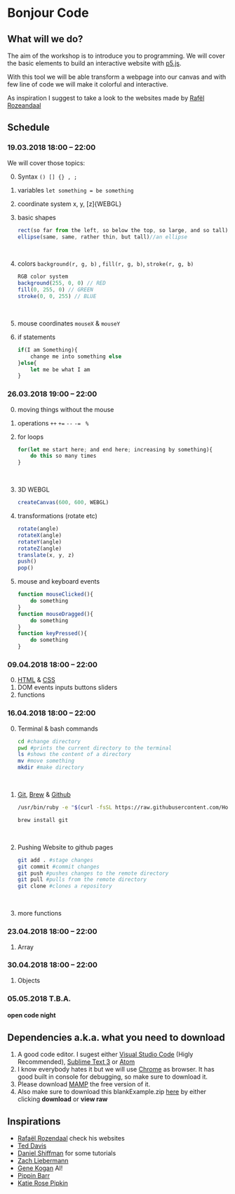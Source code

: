 # Bonjour Code

## What will we do?

The aim of the workshop is to introduce you to programming. We will cover the basic elements to build an interactive website with [p5.js](https://p5js.org/). 

With this tool we will be able transform a webpage into our canvas and with few line of code we will make it colorful and interactive.

As inspiration I suggest to take a look to the websites made by [Rafël Rozeandaal](https://www.newrafael.com/websites/)

## Schedule

### 19.03.2018 18:00 – 22:00

We will cover those topics:

0. Syntax `() [] {} , ;` 

1. variables `let something = be something`

2. coordinate system x, y, [z]{WEBGL}

3. basic shapes

   ```javascript
   rect(so far from the left, so below the top, so large, and so tall)//a rect
   ellipse(same, same, rather thin, but tall)//an ellipse
   ```

   ​

4. colors `background(r, g, b)` , `fill(r, g, b)`, `stroke(r, g, b)`

   ```javascript
   RGB color system
   background(255, 0, 0) // RED
   fill(0, 255, 0) // GREEN
   stroke(0, 0, 255) // BLUE
   ```

   ​

5. mouse coordinates `mouseX`  & `mouseY`

6. if statements

   ```javascript
   if(I am Something){
       change me into something else
   }else{
       let me be what I am
   }
   ```

### 26.03.2018 19:00 – 22:00

0. moving things without the mouse


1. operations `++` `+=` `--` `-=` ` %`

2. for loops

   ```javascript
   for(let me start here; and end here; increasing by something){
       do this so many times
   }
   ```

   ​
3. 3D WEBGL
    ```javascript
    createCanvas(600, 600, WEBGL)
    ```

4. transformations (rotate etc)
    ```javascript
    rotate(angle)
    rotateX(angle)
    rotateY(angle)
    rotateZ(angle)
    translate(x, y, z)
    push()
    pop()
    ```

5. mouse and keyboard events
    ```javascript
    function mouseClicked(){
        do something
    }
    function mouseDragged(){
        do something
    }
    function keyPressed(){
        do something
    }
    ```
### 09.04.2018 18:00 – 22:00

0. [HTML](https://www.w3schools.com/tags/default.asp) & [CSS](https://www.w3schools.com/cssref/default.asp)
1. DOM events inputs buttons sliders
2. functions

### 16.04.2018 18:00 – 22:00

0. Terminal & bash commands

   ```bash
   cd #change directory
   pwd #prints the current directory to the terminal
   ls #shows the content of a directory
   mv #move something
   mkdir #make directory
   ```

   ​

1. [Git](https://git-scm.com/), [Brew](https://brew.sh/) & [Github](https://github.com/)

   ```bash
   /usr/bin/ruby -e "$(curl -fsSL https://raw.githubusercontent.com/Homebrew/install/master/install)"

   brew install git
   ```

   ​

2. Pushing Website to github pages

   ```bash
   git add . #stage changes
   git commit #commit changes
   git push #pushes changes to the remote directory
   git pull #pulls from the remote directory
   git clone #clones a repository
   ```

   ​

3. more functions

### 23.04.2018 18:00 – 22:00

1. Array

### 30.04.2018 18:00 – 22:00

1. Objects

### 05.05.2018 T.B.A.

#### open code night

## Dependencies a.k.a. what you need to download

1. A good code editor. I sugest either [Visual Studio Code](https://code.visualstudio.com/) (Higly Recommended),  [Sublime Text 3](https://www.sublimetext.com/) or [Atom](https://atom.io/)
2. I know everybody hates it but we will use [Chrome](https://www.google.com/chrome/) as browser. It has good built in console for debugging, so make sure to download it.
3. Please download [MAMP](https://www.mamp.info/de/) the free version of it.
4. Also make sure to download this blankExample.zip [here](https://github.com/yanoteaching/SFAC/blob/master/classes/BlankExample.zip) by either clicking __download__ or __view raw__

## Inspirations

* [Rafaël Rozendaal](https://www.newrafael.com/) check his websites
* [Ted Davis](http://www.teddavis.org/#projects)
* [Daniel Shiffman](http://shiffman.net/) for some tutorials
* [Zach Liebermann](http://thesystemis.com/)
* [Gene Kogan](http://genekogan.com/) AI!
* [Pippin Barr](https://www.pippinbarr.com/category/games/) 
* [Katie Rose Pipkin](http://katierosepipkin.com/)
